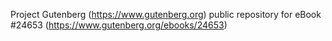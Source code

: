Project Gutenberg (https://www.gutenberg.org) public repository for eBook #24653 (https://www.gutenberg.org/ebooks/24653)
